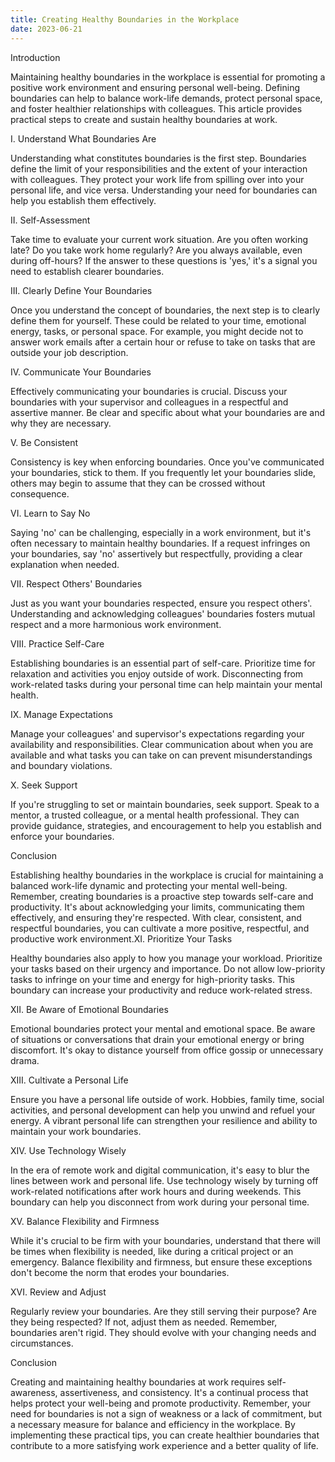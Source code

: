```yaml
---
title: Creating Healthy Boundaries in the Workplace
date: 2023-06-21
---
```

Introduction

Maintaining healthy boundaries in the workplace is essential for promoting a positive work environment and ensuring personal well-being. Defining boundaries can help to balance work-life demands, protect personal space, and foster healthier relationships with colleagues. This article provides practical steps to create and sustain healthy boundaries at work.

I. Understand What Boundaries Are

Understanding what constitutes boundaries is the first step. Boundaries define the limit of your responsibilities and the extent of your interaction with colleagues. They protect your work life from spilling over into your personal life, and vice versa. Understanding your need for boundaries can help you establish them effectively.

II. Self-Assessment

Take time to evaluate your current work situation. Are you often working late? Do you take work home regularly? Are you always available, even during off-hours? If the answer to these questions is 'yes,' it's a signal you need to establish clearer boundaries.

III. Clearly Define Your Boundaries

Once you understand the concept of boundaries, the next step is to clearly define them for yourself. These could be related to your time, emotional energy, tasks, or personal space. For example, you might decide not to answer work emails after a certain hour or refuse to take on tasks that are outside your job description.

IV. Communicate Your Boundaries

Effectively communicating your boundaries is crucial. Discuss your boundaries with your supervisor and colleagues in a respectful and assertive manner. Be clear and specific about what your boundaries are and why they are necessary.

V. Be Consistent

Consistency is key when enforcing boundaries. Once you've communicated your boundaries, stick to them. If you frequently let your boundaries slide, others may begin to assume that they can be crossed without consequence.

VI. Learn to Say No

Saying 'no' can be challenging, especially in a work environment, but it's often necessary to maintain healthy boundaries. If a request infringes on your boundaries, say 'no' assertively but respectfully, providing a clear explanation when needed.

VII. Respect Others' Boundaries

Just as you want your boundaries respected, ensure you respect others'. Understanding and acknowledging colleagues' boundaries fosters mutual respect and a more harmonious work environment.

VIII. Practice Self-Care

Establishing boundaries is an essential part of self-care. Prioritize time for relaxation and activities you enjoy outside of work. Disconnecting from work-related tasks during your personal time can help maintain your mental health.

IX. Manage Expectations

Manage your colleagues' and supervisor's expectations regarding your availability and responsibilities. Clear communication about when you are available and what tasks you can take on can prevent misunderstandings and boundary violations.

X. Seek Support

If you're struggling to set or maintain boundaries, seek support. Speak to a mentor, a trusted colleague, or a mental health professional. They can provide guidance, strategies, and encouragement to help you establish and enforce your boundaries.

Conclusion

Establishing healthy boundaries in the workplace is crucial for maintaining a balanced work-life dynamic and protecting your mental well-being. Remember, creating boundaries is a proactive step towards self-care and productivity. It's about acknowledging your limits, communicating them effectively, and ensuring they're respected. With clear, consistent, and respectful boundaries, you can cultivate a more positive, respectful, and productive work environment.XI. Prioritize Your Tasks

Healthy boundaries also apply to how you manage your workload. Prioritize your tasks based on their urgency and importance. Do not allow low-priority tasks to infringe on your time and energy for high-priority tasks. This boundary can increase your productivity and reduce work-related stress.

XII. Be Aware of Emotional Boundaries

Emotional boundaries protect your mental and emotional space. Be aware of situations or conversations that drain your emotional energy or bring discomfort. It's okay to distance yourself from office gossip or unnecessary drama.

XIII. Cultivate a Personal Life

Ensure you have a personal life outside of work. Hobbies, family time, social activities, and personal development can help you unwind and refuel your energy. A vibrant personal life can strengthen your resilience and ability to maintain your work boundaries.

XIV. Use Technology Wisely

In the era of remote work and digital communication, it's easy to blur the lines between work and personal life. Use technology wisely by turning off work-related notifications after work hours and during weekends. This boundary can help you disconnect from work during your personal time.

XV. Balance Flexibility and Firmness

While it's crucial to be firm with your boundaries, understand that there will be times when flexibility is needed, like during a critical project or an emergency. Balance flexibility and firmness, but ensure these exceptions don't become the norm that erodes your boundaries.

XVI. Review and Adjust

Regularly review your boundaries. Are they still serving their purpose? Are they being respected? If not, adjust them as needed. Remember, boundaries aren't rigid. They should evolve with your changing needs and circumstances.

Conclusion

Creating and maintaining healthy boundaries at work requires self-awareness, assertiveness, and consistency. It's a continual process that helps protect your well-being and promote productivity. Remember, your need for boundaries is not a sign of weakness or a lack of commitment, but a necessary measure for balance and efficiency in the workplace. By implementing these practical tips, you can create healthier boundaries that contribute to a more satisfying work experience and a better quality of life.